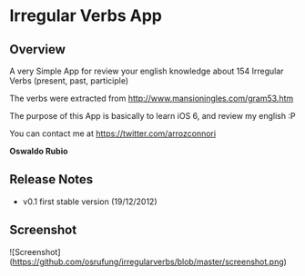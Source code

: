 # Irregular Verbs App
## Overview
A very Simple App for review your english knowledge about 154 Irregular Verbs (present, past, participle)

The verbs were extracted from <http://www.mansioningles.com/gram53.htm>

The purpose of this App is basically to learn iOS 6, and review my english :P

You can contact me at
<https://twitter.com/arrozconnori>
 
**Oswaldo Rubio**

## Release Notes

* v0.1 first stable version (19/12/2012)

## Screenshot
![Screenshot] (https://github.com/osrufung/irregularverbs/blob/master/screenshot.png)

